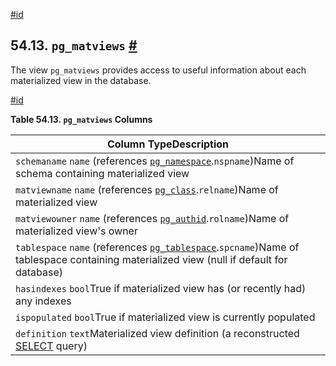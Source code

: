 [#id](#VIEW-PG-MATVIEWS)

## 54.13. `pg_matviews` [#](#VIEW-PG-MATVIEWS)



The view `pg_matviews` provides access to useful information about each materialized view in the database.

[#id](#id-1.10.5.17.5)

**Table 54.13. `pg_matviews` Columns**

| Column TypeDescription                                                                                                                                                 |
| ---------------------------------------------------------------------------------------------------------------------------------------------------------------------- |
| `schemaname` `name` (references [`pg_namespace`](catalog-pg-namespace).`nspname`)Name of schema containing materialized view                                      |
| `matviewname` `name` (references [`pg_class`](catalog-pg-class).`relname`)Name of materialized view                                                               |
| `matviewowner` `name` (references [`pg_authid`](catalog-pg-authid).`rolname`)Name of materialized view's owner                                                    |
| `tablespace` `name` (references [`pg_tablespace`](catalog-pg-tablespace).`spcname`)Name of tablespace containing materialized view (null if default for database) |
| `hasindexes` `bool`True if materialized view has (or recently had) any indexes                                                                                         |
| `ispopulated` `bool`True if materialized view is currently populated                                                                                                   |
| `definition` `text`Materialized view definition (a reconstructed [SELECT](sql-select) query)                                                                      |